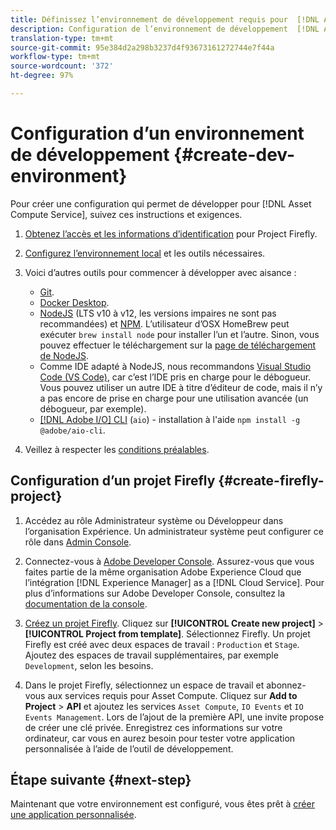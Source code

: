 ```yaml
---
title: Définissez l’environnement de développement requis pour  [!DNL Asset Compute Service]
description: Configuration de l’environnement de développement  [!DNL Asset Compute Service]  pour commencer à créer et tester le code personnalisé.
translation-type: tm+mt
source-git-commit: 95e384d2a298b3237d4f93673161272744e7f44a
workflow-type: tm+mt
source-wordcount: '372'
ht-degree: 97%

---
```



# Configuration d’un environnement de développement {#create-dev-environment}

Pour créer une configuration qui permet de développer pour [!DNL Asset Compute Service], suivez ces instructions et exigences.

1. [Obtenez l’accès et les informations d’identification](https://github.com/AdobeDocs/project-firefly/blob/master/getting_started/setup.md#acquire-access-and-credentials) pour Project Firefly.

1. [Configurez l’environnement local](https://github.com/AdobeDocs/project-firefly/blob/master/getting_started/setup.md#local-environment-set-up) et les outils nécessaires.

1. Voici d’autres outils pour commencer à développer avec aisance :

   * [Git](https://git-scm.com/).
   * [Docker Desktop](https://www.docker.com/get-started).
   * [NodeJS](https://nodejs.org) (LTS v10 à v12, les versions impaires ne sont pas recommandées) et [NPM](https://www.npmjs.com). L’utilisateur d’OSX HomeBrew peut exécuter `brew install node` pour installer l’un et l’autre. Sinon, vous pouvez effectuer le téléchargement sur la [page de téléchargement de NodeJS](https://nodejs.org/fr/).
   * Comme IDE adapté à NodeJS, nous recommandons [Visual Studio Code (VS Code)](https://code.visualstudio.com), car c’est l’IDE pris en charge pour le débogueur. Vous pouvez utiliser un autre IDE à titre d’éditeur de code, mais il n’y a pas encore de prise en charge pour une utilisation avancée (un débogueur, par exemple).
   * [[!DNL Adobe I/O] CLI](https://github.com/adobe/aio-cli) (`aio`) - installation à l&#39;aide  `npm install -g @adobe/aio-cli`.

1. Veillez à respecter les [conditions préalables](/help/understand-extensibility.md#prerequisites-and-provisioning).

## Configuration d’un projet Firefly {#create-firefly-project}

1. Accédez au rôle Administrateur système ou Développeur dans l’organisation Expérience. Un administrateur système peut configurer ce rôle dans [Admin Console](https://adminconsole.adobe.com/overview).

1. Connectez-vous à [Adobe Developer Console](https://console.adobe.io/). Assurez-vous que vous faites partie de la même organisation Adobe Experience Cloud que l’intégration [!DNL Experience Manager] as a [!DNL Cloud Service]. Pour plus d’informations sur Adobe Developer Console, consultez la [documentation de la console](https://www.adobe.io/apis/experienceplatform/console/docs.html).

1. [Créez un projet Firefly](https://www.adobe.io/apis/experienceplatform/project-firefly/docs.html#!AdobeDocs/project-firefly/master/getting_started/first_app.md). Cliquez sur **[!UICONTROL Create new project]** > **[!UICONTROL Project from template]**. Sélectionnez Firefly. Un projet Firefly est créé avec deux espaces de travail : `Production` et `Stage`. Ajoutez des espaces de travail supplémentaires, par exemple `Development`, selon les besoins.

1. Dans le projet Firefly, sélectionnez un espace de travail et abonnez-vous aux services requis pour Asset Compute. Cliquez sur **Add to Project** > **API** et ajoutez les services `Asset Compute`, `IO Events` et `IO Events Management`. Lors de l’ajout de la première API, une invite propose de créer une clé privée. Enregistrez ces informations sur votre ordinateur, car vous en aurez besoin pour tester votre application personnalisée à l’aide de l’outil de développement.

## Étape suivante {#next-step}

Maintenant que votre environnement est configuré, vous êtes prêt à [créer une application personnalisée](develop-custom-application.md).

<!-- TBD items for later:
 
* Any steps in the beginning that lead to gotchas later should be called out for caution? For example,
  * don't change some defaults initially
  * know risks when deviating from standard path
  * naming conventions to follow
  * Retrieve and format credentials (YAML file details)
-->

